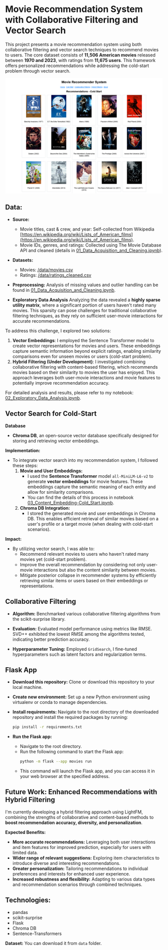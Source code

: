 
# Movie Recommendation System with Collaborative Filtering and Vector Search

This project presents a movie recommendation system using both collaborative filtering and vector search techniques to recommend movies to users. The core dataset consists of **11,506 American movies** released between **1970 and 2023**, with ratings from **11,675 users**. This framework offers personalized recommendations while addressing the cold-start problem through vector search.

![screenshot](images/Recommendations_cold_start.png)


## **Data:**

* **Source:** 
    * Movie titles, cast & crew, and year: Self-collected from Wikipedia  [https://en.wikipedia.org/wiki/Lists_of_American_films](https://en.wikipedia.org/wiki/Lists_of_American_films).
    * Movie IDs, genres, and ratings: Collected using The Movie Database API and cleaned (details in [01_Data_Acquisition_and_Cleaning.ipynb](./01_Data_Acquisition_and_Cleaning.ipynb)).

* **Datasets:**
    * Movies: [/data/movies.csv](./data/movies.csv)
    * Ratings: [/data/ratings_cleaned.csv](./data/ratings_cleaned.csv)
* **Preprocessing:** Analysis of missing values and outlier handling can be found in [01_Data_Acquisition_and_Cleaning.ipynb](./01_Data_Acquisition_and_Cleaning.ipynb).
* **Exploratory Data Analysis**
Analyzing the data revealed a **highly sparse utility matrix**, where a significant portion of users haven't rated many movies. This sparsity can pose challenges for traditional collaborative filtering techniques, as they rely on sufficient user-movie interactions for accurate recommendations.

To address this challenge, I explored two solutions:

1. **Vector Embeddings**: I employed the Sentence Transformer model to create vector representations for movies and users. These embeddings capture semantic information beyond explicit ratings, enabling similarity comparisons even for unseen movies or users (cold-start problem).
2. **Hybrid Filtering (Under Development)**: I investigated combining collaborative filtering with content-based filtering, which recommends movies based on their similarity to movies the user has enjoyed. This approach leverages both user-movie interactions and movie features to potentially improve recommendation accuracy.

For detailed analysis and results, please refer to my notebook: [02_Exploratory_Data_Analysis.ipynb](02_Exploratory_Data_Analysis.ipynb).


## **Vector Search for Cold-Start**

**Database**

* **Chroma DB**, an open-source vector database specifically designed for storing and retrieving vector embeddings.

**Implementation:**

* To integrate vector search into my recommendation system, I followed these steps:
    1. **Movie and User Embeddings:**
        * I used the **Sentence Transformer** model `all-MiniLM-L6-v2` to generate **vector embeddings** for movie features. These embeddings capture the semantic meaning of each entity and allow for similarity comparisons.
        * You can find the details of this process in notebook [03_Content_Embedding-Cold_Start.ipynb](03_Content_Embedding-Cold_Start.ipynb).
    2. **Chroma DB Integration:**
        * I stored the generated movie and user embeddings in Chroma DB. This enables efficient retrieval of similar movies based on a user's profile or a target movie (when dealing with cold-start scenarios).

**Impact:**
* By utilizing vector search, I was able to:
    * Recommend relevant movies to users who haven't rated many movies yet (cold-start problem).
    * Improve the overall recommendation by considering not only user-movie interactions but also the content similarity between movies.
    * Mitigate posterior collapse in recommender systems by efficiently retrieving similar items or users based on their embeddings or representations.


## **Collaborative Filtering**

* **Algorithm:** Benchmarked various collaborative filtering algorithms from the scikit-surprise library.

* **Evaluation:** Evaluated model performance using metrics like RMSE. SVD++ exhibited the lowest RMSE among the algorithms tested, indicating better prediction accuracy.

* **Hyperparameter Tuning:** Employed `GridSearch`, I fine-tuned hyperparameters such as latent factors and regularization terms.

## **Flask App**

- **Download this repository:** Clone or download this repository to your local machine.
  
- **Create new environment:** Set up a new Python environment using virtualenv or conda to manage dependencies.

- **Install requirements:** Navigate to the root directory of the downloaded repository and install the required packages by running:
  ```bash
  pip install -r requirements.txt
  ```

- **Run the Flask app:** 
  - Navigate to the root directory.
  - Run the following command to start the Flask app:
    ```bash
    python -m flask --app movies run
    ```
  - This command will launch the Flask app, and you can access it in your web browser at the specified address.


## Future Work: Enhanced Recommendations with Hybrid Filtering

I'm currently developing a hybrid filtering approach using LightFM, combining the strengths of collaborative and content-based methods to **boost recommendation accuracy, diversity, and personalization**.

**Expected Benefits:**

* **More accurate recommendations:** Leveraging both user interactions and item features for improved prediction, especially for users with limited data.
* **Wider range of relevant suggestions:** Exploring item characteristics to introduce diverse and interesting recommendations.
* **Greater personalization:** Tailoring recommendations to individual preferences and interests for enhanced user experience.
* **Increased robustness and flexibility:** Adapting to various data types and recommendation scenarios through combined techniques.


## **Technologies:** 
- pandas
- scikit-surprise
- Flask
- Chroma DB
- Sentence-Transformers

 **Dataset:** You can download it from `data` folder.

